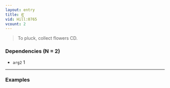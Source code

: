 ```yaml
---
layout: entry
title: ཐུ་
vid: Hill:0765
vcount: 2
---
```


> To pluck, collect flowers CD\.

### Dependencies (N = 2)
* `arg2` 1

---

### Examples



